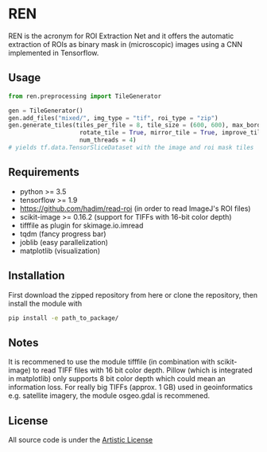 REN
===

REN is the acronym for ROI Extraction Net and it offers the automatic extraction of ROIs as binary mask in (microscopic) images using a CNN implemented in Tensorflow.

Usage
-----

```Python
from ren.preprocessing import TileGenerator

gen = TileGenerator()
gen.add_files("mixed/", img_type = "tif", roi_type = "zip")
gen.generate_tiles(tiles_per_file = 8, tile_size = (600, 600), max_border_fill_fac = 0.1, \
                    rotate_tile = True, mirror_tile = True, improve_tile = True, \
                    num_threads = 4)
# yields tf.data.TensorSliceDataset with the image and roi mask tiles

```

Requirements
------------

* python >= 3.5
* tensorflow >= 1.9
* https://github.com/hadim/read-roi (in order to read ImageJ's ROI files)
* scikit-image >= 0.16.2 (support for TIFFs with 16-bit color depth)
* tifffile as plugin for skimage.io.imread
* tqdm (fancy progress bar)
* joblib (easy parallelization)
* matplotlib (visualization)

Installation
------------

First download the zipped repository from here or clone the repository, then install the module with

```bash
pip install -e path_to_package/
```

Notes
-----
It is recommened to use the module tifffile (in combination with scikit-image) to read TIFF files with 16 bit color depth. Pillow (which is integrated in matplotlib) only supports 8 bit color depth which could mean an information loss. For really big TIFFs (approx. 1 GB) used in geoinformatics e.g. satellite imagery, the module osgeo.gdal is recommened.

License
-------
All source code is under the <a href="https://opensource.org/licenses/artistic-license-2.0">Artistic License</a>
